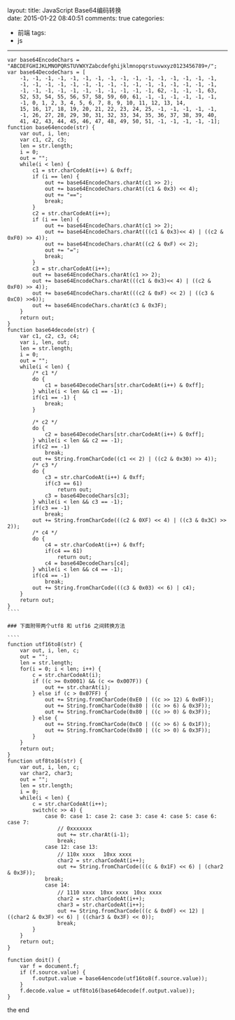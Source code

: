 layout:
title: JavaScript Base64编码转换	
date: 2015-01-22 08:40:51
comments: true
categories:
- 前端
tags:	
- js
---

    var base64EncodeChars = "ABCDEFGHIJKLMNOPQRSTUVWXYZabcdefghijklmnopqrstuvwxyz0123456789+/";
    var base64DecodeChars = [
        -1, -1, -1, -1, -1, -1, -1, -1, -1, -1, -1, -1, -1, -1, -1, -1,
        -1, -1, -1, -1, -1, -1, -1, -1, -1, -1, -1, -1, -1, -1, -1, -1,
        -1, -1, -1, -1, -1, -1, -1, -1, -1, -1, -1, 62, -1, -1, -1, 63,
        52, 53, 54, 55, 56, 57, 58, 59, 60, 61, -1, -1, -1, -1, -1, -1,
        -1, 0, 1, 2, 3, 4, 5, 6, 7, 8, 9, 10, 11, 12, 13, 14,
        15, 16, 17, 18, 19, 20, 21, 22, 23, 24, 25, -1, -1, -1, -1, -1,
        -1, 26, 27, 28, 29, 30, 31, 32, 33, 34, 35, 36, 37, 38, 39, 40,
        41, 42, 43, 44, 45, 46, 47, 48, 49, 50, 51, -1, -1, -1, -1, -1];
    function base64encode(str) {
        var out, i, len;
        var c1, c2, c3;
        len = str.length;
        i = 0;
        out = "";
        while(i < len) {
            c1 = str.charCodeAt(i++) & 0xff;
            if (i == len) {
                out += base64EncodeChars.charAt(c1 >> 2);
                out += base64EncodeChars.charAt((c1 & 0x3) << 4);
                out += "==";
                break;
            }
            c2 = str.charCodeAt(i++);
            if (i == len) {
                out += base64EncodeChars.charAt(c1 >> 2);
                out += base64EncodeChars.charAt(((c1 & 0x3)<< 4) | ((c2 & 0xF0) >> 4));
                out += base64EncodeChars.charAt((c2 & 0xF) << 2);
                out += "=";
                break;
            }
            c3 = str.charCodeAt(i++);
            out += base64EncodeChars.charAt(c1 >> 2);
            out += base64EncodeChars.charAt(((c1 & 0x3)<< 4) | ((c2 & 0xF0) >> 4));
            out += base64EncodeChars.charAt(((c2 & 0xF) << 2) | ((c3 & 0xC0) >>6));
            out += base64EncodeChars.charAt(c3 & 0x3F);
        }
        return out;
    }
    function base64decode(str) {
        var c1, c2, c3, c4;
        var i, len, out;
        len = str.length;
        i = 0;
        out = "";
        while(i < len) {
            /* c1 */
            do {
                c1 = base64DecodeChars[str.charCodeAt(i++) & 0xff];
            } while(i < len && c1 == -1);
            if(c1 == -1) {
                break;
            }
    
            /* c2 */
            do {
                c2 = base64DecodeChars[str.charCodeAt(i++) & 0xff];
            } while(i < len && c2 == -1);
            if(c2 == -1)
                break;
            out += String.fromCharCode((c1 << 2) | ((c2 & 0x30) >> 4));
            /* c3 */
            do {
                c3 = str.charCodeAt(i++) & 0xff;
                if(c3 == 61)
                    return out;
                c3 = base64DecodeChars[c3];
            } while(i < len && c3 == -1);
            if(c3 == -1)
                break;
            out += String.fromCharCode(((c2 & 0XF) << 4) | ((c3 & 0x3C) >> 2));
            /* c4 */
            do {
                c4 = str.charCodeAt(i++) & 0xff;
                if(c4 == 61)
                    return out;
                c4 = base64DecodeChars[c4];
            } while(i < len && c4 == -1);
            if(c4 == -1)
                break;
            out += String.fromCharCode(((c3 & 0x03) << 6) | c4);
        }
        return out;
    }
    ````
    
    ### 下面附带两个utf8 和 utf16 之间转换方法
    
    ````
    function utf16to8(str) {
        var out, i, len, c;
        out = "";
        len = str.length;
        for(i = 0; i < len; i++) {
            c = str.charCodeAt(i);
            if ((c >= 0x0001) && (c <= 0x007F)) {
                out += str.charAt(i);
            } else if (c > 0x07FF) {
                out += String.fromCharCode(0xE0 | ((c >> 12) & 0x0F));
                out += String.fromCharCode(0x80 | ((c >> 6) & 0x3F));
                out += String.fromCharCode(0x80 | ((c >> 0) & 0x3F));
            } else {
                out += String.fromCharCode(0xC0 | ((c >> 6) & 0x1F));
                out += String.fromCharCode(0x80 | ((c >> 0) & 0x3F));
            }
        }
        return out;
    }
    function utf8to16(str) {
        var out, i, len, c;
        var char2, char3;
        out = "";
        len = str.length;
        i = 0;
        while(i < len) {
            c = str.charCodeAt(i++);
            switch(c >> 4) {
                case 0: case 1: case 2: case 3: case 4: case 5: case 6: case 7:
                    // 0xxxxxxx
                    out += str.charAt(i-1);
                    break;
                case 12: case 13:
                    // 110x xxxx　 10xx xxxx
                    char2 = str.charCodeAt(i++);
                    out += String.fromCharCode(((c & 0x1F) << 6) | (char2 & 0x3F));
                break;
                case 14:
                    // 1110 xxxx　10xx xxxx　10xx xxxx
                    char2 = str.charCodeAt(i++);
                    char3 = str.charCodeAt(i++);
                    out += String.fromCharCode(((c & 0x0F) << 12) | ((char2 & 0x3F) << 6) | ((char3 & 0x3F) << 0));
                    break;
            }
        }
        return out;
    }
    
    function doit() {
        var f = document.f;
        if (f.source.value) {
            f.output.value = base64encode(utf16to8(f.source.value));
        }
        f.decode.value = utf8to16(base64decode(f.output.value));
    }

the end

